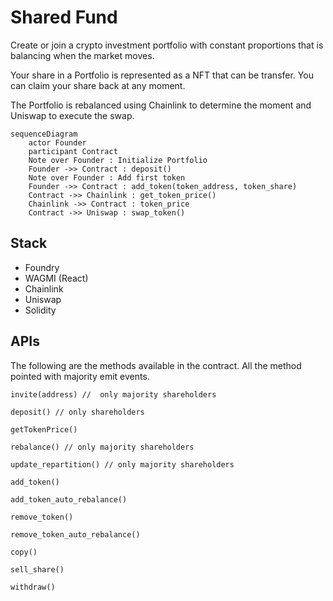# Shared Fund

Create or join a crypto investment portfolio with constant proportions that is balancing when the market moves.

Your share in a Portfolio is represented as a NFT that can be transfer. You can claim your share back at any moment.

The Portfolio is rebalanced using Chainlink to determine the moment and Uniswap to execute the swap.

```mermaid
sequenceDiagram
    actor Founder
    participant Contract
    Note over Founder : Initialize Portfolio
    Founder ->> Contract : deposit()
    Note over Founder : Add first token
    Founder ->> Contract : add_token(token_address, token_share)
    Contract ->> Chainlink : get_token_price()
    Chainlink ->> Contract : token_price
    Contract ->> Uniswap : swap_token()
```

## Stack

- Foundry
- WAGMI (React)
- Chainlink
- Uniswap
- Solidity

## APIs

The following are the methods available in the contract. All the method pointed with majority emit events.

```solidity
invite(address) //  only majority shareholders

deposit() // only shareholders

getTokenPrice() 

rebalance() // only majority shareholders

update_repartition() // only majority shareholders

add_token()

add_token_auto_rebalance()

remove_token()

remove_token_auto_rebalance()

copy()

sell_share()

withdraw()
```
